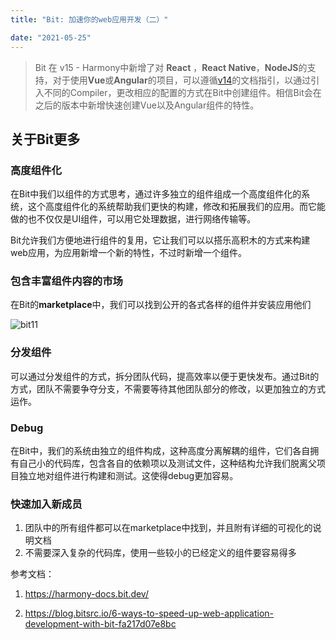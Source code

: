 ```yaml
---
title: "Bit: 加速你的web应用开发（二）"

date: "2021-05-25"
---
```

> Bit 在 v15 - Harmony中新增了对 **React** ，**React Native**，**NodeJS**的支持，对于使用**Vue**或**Angular**的项目，可以遵循[v14](https://docs.bit.dev/docs/quick-start)的文档指引，以通过引入不同的Compiler，更改相应的配置的方式在Bit中创建组件。相信Bit会在之后的版本中新增快速创建Vue以及Angular组件的特性。

## 关于Bit更多

### 高度组件化

​	在Bit中我们以组件的方式思考，通过许多独立的组件组成一个高度组件化的系统，这个高度组件化的系统帮助我们更快的构建，修改和拓展我们的应用。而它能做的也不仅仅是UI组件，可以用它处理数据，进行网络传输等。

​	Bit允许我们方便地进行组件的复用，它让我们可以以搭乐高积木的方式来构建web应用，为应用新增一个新的特性，不过时新增一个组件。

### 包含丰富组件内容的市场

在Bit的**marketplace**中，我们可以找到公开的各式各样的组件并安装应用他们

![bit11](https://bobbengo.oss-cn-hangzhou.aliyuncs.com/bit/bit11.png)

### 分发组件

可以通过分发组件的方式，拆分团队代码，提高效率以便于更快发布。通过Bit的方式，团队不需要争夺分支，不需要等待其他团队部分的修改，以更加独立的方式运作。

### Debug

在Bit中，我们的系统由独立的组件构成，这种高度分离解耦的组件，它们各自拥有自己小的代码库，包含各自的依赖项以及测试文件，这种结构允许我们脱离父项目独立地对组件进行构建和测试。这使得debug更加容易。

### 快速加入新成员

1. 团队中的所有组件都可以在marketplace中找到，并且附有详细的可视化的说明文档
2. 不需要深入复杂的代码库，使用一些较小的已经定义的组件要容易得多



参考文档：

1. https://harmony-docs.bit.dev/

2. https://blog.bitsrc.io/6-ways-to-speed-up-web-application-development-with-bit-fa217d07e8bc